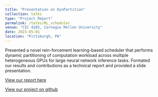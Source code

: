 ```yaml
---
title: "Presentation on DynPartition"
collection: talks
type: "Project Report"
permalink: /talks/RL_scheduler
venue: "CIC 4105, Carnegie Mellon University"
date: 2023-05-01
location: "Pittsburgh, PA"
---
```

Presented a novel rein-forcement learning-based scheduler that performs dynamic partitioning of computation workload across multiple heterogeneous GPUs for large neural network inference tasks. Formated our results and contributions as a technical report and provided a slide presentation.

[View our report here](http://YudongL2000.github.io/files/RL_scheduler.pdf)

[View our project on github](https://github.com/YudongL2000/DynPartition)
